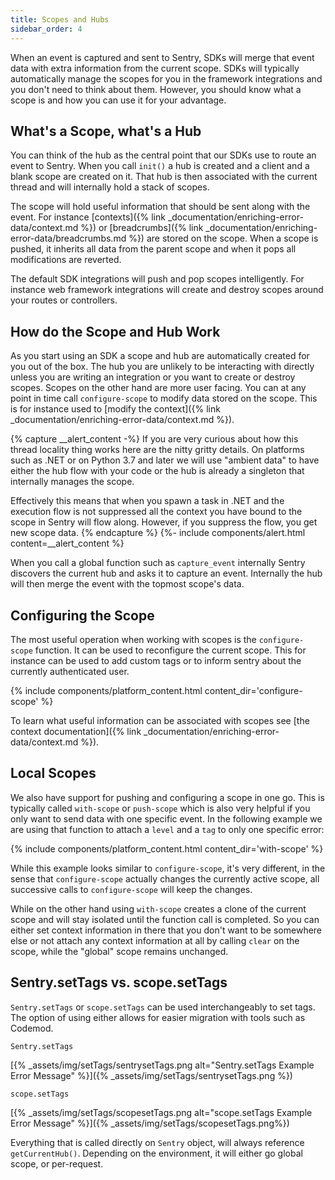```yaml
---
title: Scopes and Hubs
sidebar_order: 4
---
```


When an event is captured and sent to Sentry, SDKs will merge that event data with extra
information from the current scope.  SDKs will typically automatically manage the scopes
for you in the framework integrations and you don't need to think about them.  However,
you should know what a scope is and how you can use it for your advantage.

## What's a Scope, what's a Hub

You can think of the hub as the central point that our SDKs use to route an
event to Sentry.  When you call `init()` a hub is created and a client and a
blank scope are created on it.  That hub is then associated with the current
thread and will internally hold a stack of scopes.

The scope will hold useful information that should be sent along with the
event.  For instance [contexts]({% link _documentation/enriching-error-data/context.md %}) or
[breadcrumbs]({% link _documentation/enriching-error-data/breadcrumbs.md %}) are stored on
the scope.  When a scope is pushed, it inherits all data from the parent scope
and when it pops all modifications are reverted.

The default SDK integrations will push and pop scopes intelligently.  For
instance web framework integrations will create and destroy scopes around your
routes or controllers.

## How do the Scope and Hub Work

As you start using an SDK a scope and hub are automatically created for you out
of the box.  The hub you are unlikely to be interacting with directly unless you
are writing an integration or you want to create or destroy scopes.  Scopes on the
other hand are more user facing.  You can at any point in time call
`configure-scope` to modify data stored on the scope.  This is for instance
used to [modify the context]({% link _documentation/enriching-error-data/context.md %}).

{% capture __alert_content -%}
If you are very curious about how this thread locality thing works here are the
nitty gritty details.  On platforms such as .NET or on Python 3.7 and later we will
use "ambient data" to have either the hub flow with your code or the hub is already
a singleton that internally manages the scope.

Effectively this means that when you spawn a task in .NET and the execution flow is
not suppressed all the context you have bound to the scope in Sentry will flow along.
However, if you suppress the flow, you get new scope data.
{% endcapture %}
{%- include components/alert.html
  content=__alert_content
%}

When you call a global function such as `capture_event` internally Sentry
discovers the current hub and asks it to capture an event.  Internally the hub will
then merge the event with the topmost scope's data.

## Configuring the Scope

The most useful operation when working with scopes is the `configure-scope` function.
It can be used to reconfigure the current scope.  This for instance can be used to
add custom tags or to inform sentry about the currently authenticated user.

{% include components/platform_content.html content_dir='configure-scope' %}

To learn what useful information can be associated with scopes see
[the context documentation]({% link _documentation/enriching-error-data/context.md %}).

## Local Scopes

We also have support for pushing and configuring a scope in one go.  This is
typically called `with-scope` or `push-scope` which is also very helpful
if you only want to send data with one specific event.  In the following example we are using
that function to attach a `level` and a `tag` to only one specific error:

{% include components/platform_content.html content_dir='with-scope' %}

While this example looks similar to `configure-scope`, it's very different, in the sense that
`configure-scope` actually changes the currently active scope, all successive calls to `configure-scope`
will keep the changes.

While on the other hand using `with-scope` creates a clone of the current scope
and will stay isolated until the function call is completed.  So you can either
set context information in there that you don't want to be somewhere else or not
attach any context information at all by calling `clear` on the scope, while the
"global" scope remains unchanged.


## Sentry.setTags vs. scope.setTags

`Sentry.setTags` or `scope.setTags` can be used interchangeably to set tags. The option of using either allows for easier migration with tools such as Codemod.

`Sentry.setTags`

[{% _assets/img/setTags/sentrysetTags.png alt="Sentry.setTags Example Error Message" %}]({% _assets/img/setTags/sentrysetTags.png %})

`scope.setTags`

[{% _assets/img/setTags/scopesetTags.png alt="scope.setTags Example Error Message" %}]({% _assets/img/setTags/scopesetTags.png%})


Everything that is called directly on `Sentry` object, will always reference `getCurrentHub()`. Depending on the environment, it will either go global scope, or per-request.
